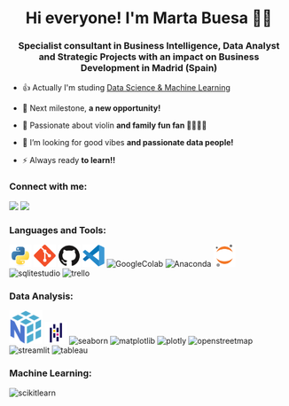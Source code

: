 <h1 align="center">Hi everyone! I'm Marta Buesa 👋😃</h1>
<h3 align="center">Specialist consultant in Business Intelligence, Data Analyst and Strategic Projects with an impact on Business Development in Madrid (Spain)</h3>

- 👍 Actually I'm studing [Data Science & Machine Learning](https://www.thebridge.tech/)

- 🎯 Next milestone, **a new opportunity!**

- 🎻 Passionate about violin **and family fun fan 👨‍👩‍👧‍👦**

- 🤝 I’m looking for good vibes **and passionate data people!**

- ⚡ Always ready **to learn!!**

<h3 align="left">Connect with me:</h3>
<div> 
  <a href = "mailto:martabuesasuarez@gmail.com"><img src="https://img.shields.io/badge/-Gmail-%23333?style=for-the-badge&logo=gmail&logoColor=white" target="_blank"></a>
  <a href="https://www.linkedin.com/in/martabuesasuarezdepuga/" target="_blank"><img src="https://img.shields.io/badge/-LinkedIn-%230077B5?style=for-the-badge&logo=linkedin&logoColor=white" target="_blank"></a> 

<h3 align="left">Languages and Tools:</h3>
<p align="left"> 
  <img src="https://github.com/devicons/devicon/blob/master/icons/python/python-original.svg" alt="python" width="40px" height="40px"/>
  <img src="https://github.com/devicons/devicon/blob/master/icons/git/git-original.svg" alt="git" width="40px" height="40px"/>
  <img src="https://github.com/devicons/devicon/blob/master/icons/github/github-original.svg" alt="github" width="40px" height="40px"/>
  <img src="https://github.com/devicons/devicon/blob/master/icons/vscode/vscode-original.svg" alt="vscode" width="40px" height="40px"/>
  <img src="https://upload.wikimedia.org/wikipedia/commons/d/d0/Google_Colaboratory_SVG_Logo.svg" alt="GoogleColab" width="40px" height="40px"/>
  <img src="https://www.psych.mcgill.ca/labs/mogillab/anaconda2/pkgs/anaconda-navigator-1.4.3-py27_0/lib/python2.7/site-packages/anaconda_navigator/static/images/anaconda-icon-1024x1024.png" alt="Anaconda" width="40px" height="40px"/>
  <img src="https://github.com/devicons/devicon/blob/master/icons/jupyter/jupyter-original.svg" alt="jupyter" width="40px" height="40px"/>
  <img src="https://upload.wikimedia.org/wikipedia/commons/thumb/9/97/Sqlite-square-icon.svg/384px-Sqlite-square-icon.svg.png" alt="sqlitestudio" width="40px" height="40px"/>
  <img src="https://user-images.githubusercontent.com/92160549/151884703-5c97e90c-0fff-4d73-9799-14a75e0bf133.png" alt="trello" width="40px" height="40px"/>
</p>
  
<h3 align="left">Data Analysis:</h3>
<p align="left"> 
  <img src="https://github.com/devicons/devicon/blob/master/icons/numpy/numpy-original.svg" alt="numpy" width="60px" height="60px"/>
  <img src="https://github.com/devicons/devicon/blob/master/icons/pandas/pandas-original.svg" alt="numpy" width="40px" height="40px"/>
  <img src="https://seaborn.pydata.org/_images/logo-mark-lightbg.svg" alt="seaborn" width="40" height="40"/>
  <img src="https://upload.wikimedia.org/wikipedia/commons/8/84/Matplotlib_icon.svg" alt="matplotlib" width="40" height="40"/>
  <img src="https://upload.wikimedia.org/wikipedia/commons/3/37/Plotly-logo-01-square.png" alt="plotly" width="120" height="40">  
  <img src="https://upload.wikimedia.org/wikipedia/commons/b/b0/Openstreetmap_logo.svg" alt="openstreetmap" width="40" height="40">
  <img src="https://streamlit.io/images/brand/streamlit-mark-color.png"  alt="streamlit" width="60" height="30">
  <img src="https://cdn.worldvectorlogo.com/logos/tableau-software.svg"  alt="tableau" width="20" height="20">
</p>

  <h3 align="left">Machine Learning:</h3>
<p align="left"> 
  <img src="https://upload.wikimedia.org/wikipedia/commons/thumb/0/05/Scikit_learn_logo_small.svg/1200px-Scikit_learn_logo_small.svg.png" alt="scikitlearn" width="80px" height="40px"/>
</p> 


<!--
**TukiBuesa/TukiBuesa** is a ✨ _special_ ✨ repository because its `README.md` (this file) appears on your GitHub profile.

Here are some ideas to get you started:

- 🔭 I’m currently working on ...
- 🌱 I’m currently learning ...
- 👯 I’m looking to collaborate on ...
- 🤔 I’m looking for help with ...
- 💬 Ask me about ...
- 📫 How to reach me: ...
- 😄 Pronouns: ...
- ⚡ Fun fact: ...
-->
